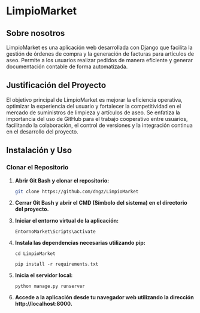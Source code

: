 # LimpioMarket

## Sobre nosotros
LimpioMarket es una aplicación web desarrollada con Django que facilita la gestión de órdenes de compra y la generación de facturas para artículos de aseo. Permite a los usuarios realizar pedidos de manera eficiente y generar documentación contable de forma automatizada.

## Justificación del Proyecto
El objetivo principal de LimpioMarket es mejorar la eficiencia operativa, optimizar la experiencia del usuario y fortalecer la competitividad en el mercado de suministros de limpieza y artículos de aseo. Se enfatiza la importancia del uso de GitHub para el trabajo cooperativo entre usuarios, facilitando la colaboración, el control de versiones y la integración continua en el desarrollo del proyecto.

## Instalación y Uso
### Clonar el Repositorio

1. **Abrir Git Bash y clonar el repositorio:**
   ```bash
   git clone https://github.com/dngz/LimpioMarket
   
2. **Cerrar Git Bash y abrir el CMD (Símbolo del sistema) en el directorio del proyecto.**
3. **Iniciar el entorno virtual de la aplicación:**
   
   ```
   EntornoMarket\Scripts\activate
   ```
4. **Instala las dependencias necesarias utilizando pip:**
   ```
   cd LimpioMarket
   ```
   
   ```
   pip install -r requirements.txt
   ```

5. **Inicia el servidor local:**
   ```
   python manage.py runserver
   ```
6. **Accede a la aplicación desde tu navegador web utilizando la dirección http://localhost:8000.**

